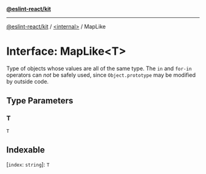 [**@eslint-react/kit**](../../README.md)

***

[@eslint-react/kit](../../README.md) / [\<internal\>](../README.md) / MapLike

# Interface: MapLike\<T\>

Type of objects whose values are all of the same type.
The `in` and `for-in` operators can *not* be safely used,
since `Object.prototype` may be modified by outside code.

## Type Parameters

### T

`T`

## Indexable

\[`index`: `string`\]: `T`
